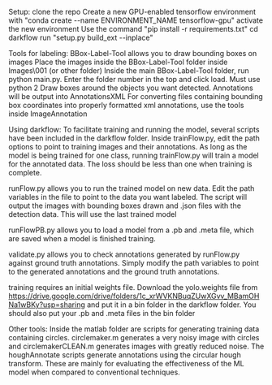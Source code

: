 Setup:
clone the repo
Create a new GPU-enabled tensorflow environment with "conda create --name ENVIRONMENT_NAME tensorflow-gpu"
activate the new environment
Use the command "pip install -r requirements.txt"
cd darkflow
run "setup.py build_ext --inplace"




Tools for labeling:
BBox-Label-Tool allows you to draw bounding boxes on images
Place the images inside the BBox-Label-Tool folder inside Images\001 (or other folder)
Inside the main BBox-Label-Tool folder, run python main.py. Enter the folder number in the top and click load. Must use python 2
Draw boxes around the objects you want detected. Annotations will be output into AnnotationsXML
For converting files containing bounding box coordinates into properly formatted xml annotations, use the tools inside ImageAnnotation

Using darkflow:
To facilitate training and running the model, several scripts have been included in the darkflow folder.
Inside trainFlow.py, edit the path options to point to training images and their annotations. As long as the
model is being trained for one class, running trainFlow.py will train a model for the annotated data. The loss should be less than one when
training is complete.

runFlow.py allows you to run the trained model on new data. Edit the path variables in the file to point to the data you want labeled.
The script will output the images with bounding boxes drawn and .json files with the detection data. This will use the last trained model

runFlowPB.py allows you to load a model from a .pb and .meta file, which are saved when a model is finished training.

validate.py allows you to check annotations generated by runFlow.py against ground truth annotations. Simply modify the path variables to point
to the generated annotations and the ground truth annotations.

training requires an initial weights file. Download the yolo.weights file from https://drive.google.com/drive/folders/1c_xrWVKNBuqZUwXGvv_MBamOHNa1wBKy?usp=sharing
and put it in a bin folder in the darkflow folder. You should also put your .pb and .meta files in the bin folder


Other tools:
Inside the matlab folder are scripts for generating training data containing circles. circlemaker.m generates a very noisy image with circles and circlemakerCLEAN.m generates
images with greatly reduced noise. 
The houghAnnotate scripts generate annotations using the circular hough transform. These are mainly for evaluating the effectiveness of the ML model
when compared to conventional techniques.










